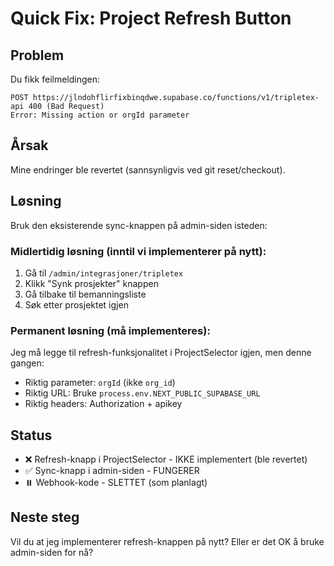 # Quick Fix: Project Refresh Button

## Problem
Du fikk feilmeldingen:
```
POST https://jlndohflirfixbinqdwe.supabase.co/functions/v1/tripletex-api 400 (Bad Request)
Error: Missing action or orgId parameter
```

## Årsak
Mine endringer ble revertet (sannsynligvis ved git reset/checkout).

## Løsning
Bruk den eksisterende sync-knappen på admin-siden isteden:

### Midlertidig løsning (inntil vi implementerer på nytt):
1. Gå til `/admin/integrasjoner/tripletex`
2. Klikk "Synk prosjekter" knappen
3. Gå tilbake til bemanningsliste
4. Søk etter prosjektet igjen

### Permanent løsning (må implementeres):
Jeg må legge til refresh-funksjonalitet i ProjectSelector igjen, men denne gangen:
- Riktig parameter: `orgId` (ikke `org_id`)
- Riktig URL: Bruke `process.env.NEXT_PUBLIC_SUPABASE_URL`
- Riktig headers: Authorization + apikey

## Status
- ❌ Refresh-knapp i ProjectSelector - IKKE implementert (ble revertet)
- ✅ Sync-knapp i admin-siden - FUNGERER
- ⏸️ Webhook-kode - SLETTET (som planlagt)

## Neste steg
Vil du at jeg implementerer refresh-knappen på nytt?
Eller er det OK å bruke admin-siden for nå?

